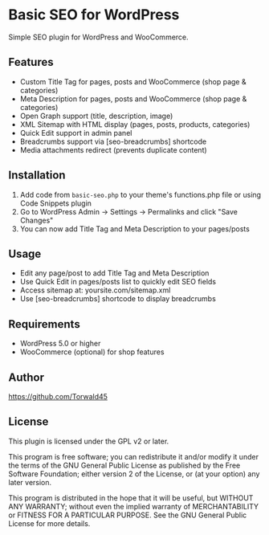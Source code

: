 # Basic SEO for WordPress

Simple SEO plugin for WordPress and WooCommerce.

## Features
- Custom Title Tag for pages, posts and WooCommerce (shop page & categories)
- Meta Description for pages, posts and WooCommerce (shop page & categories)
- Open Graph support (title, description, image)
- XML Sitemap with HTML display (pages, posts, products, categories)
- Quick Edit support in admin panel
- Breadcrumbs support via [seo-breadcrumbs] shortcode
- Media attachments redirect (prevents duplicate content)

## Installation
1. Add code from `basic-seo.php` to your theme's functions.php file or using Code Snippets plugin
2. Go to WordPress Admin -> Settings -> Permalinks and click "Save Changes"
3. You can now add Title Tag and Meta Description to your pages/posts

## Usage
- Edit any page/post to add Title Tag and Meta Description
- Use Quick Edit in pages/posts list to quickly edit SEO fields
- Access sitemap at: yoursite.com/sitemap.xml
- Use [seo-breadcrumbs] shortcode to display breadcrumbs

## Requirements
- WordPress 5.0 or higher
- WooCommerce (optional) for shop features

## Author
https://github.com/Torwald45

## License
This plugin is licensed under the GPL v2 or later.

This program is free software; you can redistribute it and/or modify
it under the terms of the GNU General Public License as published by
the Free Software Foundation; either version 2 of the License, or
(at your option) any later version.

This program is distributed in the hope that it will be useful,
but WITHOUT ANY WARRANTY; without even the implied warranty of
MERCHANTABILITY or FITNESS FOR A PARTICULAR PURPOSE. See the
GNU General Public License for more details.
